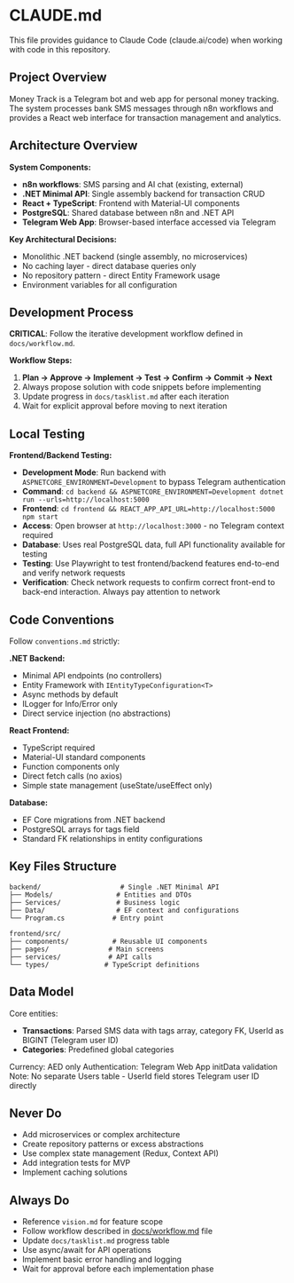 # CLAUDE.md

This file provides guidance to Claude Code (claude.ai/code) when working with code in this repository.

## Project Overview

Money Track is a Telegram bot and web app for personal money tracking. The system processes bank SMS messages through n8n workflows and provides a React web interface for transaction management and analytics.

## Architecture Overview

**System Components:**
- **n8n workflows**: SMS parsing and AI chat (existing, external)
- **.NET Minimal API**: Single assembly backend for transaction CRUD
- **React + TypeScript**: Frontend with Material-UI components
- **PostgreSQL**: Shared database between n8n and .NET API
- **Telegram Web App**: Browser-based interface accessed via Telegram

**Key Architectural Decisions:**
- Monolithic .NET backend (single assembly, no microservices)
- No caching layer - direct database queries only
- No repository pattern - direct Entity Framework usage
- Environment variables for all configuration

## Development Process

**CRITICAL**: Follow the iterative development workflow defined in `docs/workflow.md`.

**Workflow Steps:**
1. **Plan → Approve → Implement → Test → Confirm → Commit → Next**
2. Always propose solution with code snippets before implementing
3. Update progress in `docs/tasklist.md` after each iteration
4. Wait for explicit approval before moving to next iteration

## Local Testing

**Frontend/Backend Testing:**
- **Development Mode**: Run backend with `ASPNETCORE_ENVIRONMENT=Development` to bypass Telegram authentication
- **Command**: `cd backend && ASPNETCORE_ENVIRONMENT=Development dotnet run --urls=http://localhost:5000`
- **Frontend**: `cd frontend && REACT_APP_API_URL=http://localhost:5000 npm start`
- **Access**: Open browser at `http://localhost:3000` - no Telegram context required
- **Database**: Uses real PostgreSQL data, full API functionality available for testing
- **Testing**: Use Playwright to test frontend/backend features end-to-end and verify network requests
- **Verification**: Check network requests to confirm correct front-end to back-end interaction. Always pay attention to network

## Code Conventions

Follow `conventions.md` strictly:

**.NET Backend:**
- Minimal API endpoints (no controllers)
- Entity Framework with `IEntityTypeConfiguration<T>`
- Async methods by default
- ILogger for Info/Error only
- Direct service injection (no abstractions)

**React Frontend:**
- TypeScript required
- Material-UI standard components
- Function components only
- Direct fetch calls (no axios)
- Simple state management (useState/useEffect only)

**Database:**
- EF Core migrations from .NET backend
- PostgreSQL arrays for tags field
- Standard FK relationships in entity configurations

## Key Files Structure

```
backend/                    # Single .NET Minimal API
├── Models/                # Entities and DTOs
├── Services/              # Business logic
├── Data/                  # EF context and configurations
└── Program.cs            # Entry point

frontend/src/
├── components/           # Reusable UI components
├── pages/               # Main screens
├── services/            # API calls
└── types/              # TypeScript definitions
```

## Data Model

Core entities:
- **Transactions**: Parsed SMS data with tags array, category FK, UserId as BIGINT (Telegram user ID)
- **Categories**: Predefined global categories

Currency: AED only
Authentication: Telegram Web App initData validation
Note: No separate Users table - UserId field stores Telegram user ID directly

## Never Do
- Add microservices or complex architecture
- Create repository patterns or excess abstractions
- Use complex state management (Redux, Context API)
- Add integration tests for MVP
- Implement caching solutions

## Always Do
- Reference `vision.md` for feature scope
- Follow workflow described in [docs/workflow.md](docs/workflow.md) file
- Update `docs/tasklist.md` progress table
- Use async/await for API operations
- Implement basic error handling and logging
- Wait for approval before each implementation phase